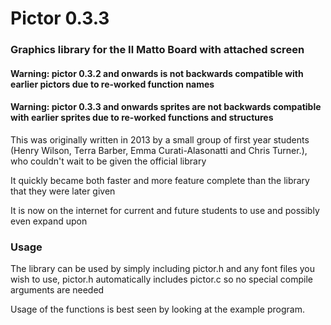 # Pictor 0.3.3
### Graphics library for the Il Matto Board with attached screen

#### Warning: pictor 0.3.2 and onwards is not backwards compatible with earlier pictors due to re-worked function names
#### Warning: pictor 0.3.3 and onwards sprites are not backwards compatible with earlier sprites due to re-worked functions and structures

This was originally written in 2013 by a small group of first year students (Henry Wilson, Terra Barber, Emma Curati-Alasonatti and Chris Turner.), who couldn't wait to be given the official library

It quickly became both faster and more feature complete than the library that they were later given

It is now on the internet for current and future students to use and possibly even expand upon

### Usage

The library can be used by simply including pictor.h and any font files you wish to use, pictor.h automatically includes pictor.c so no special compile arguments are needed

Usage of the functions is best seen by looking at the example program.